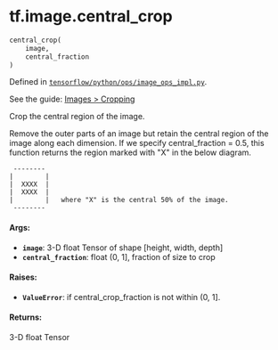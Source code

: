 <div itemscope itemtype="http://developers.google.com/ReferenceObject">
<meta itemprop="name" content="tf.image.central_crop" />
</div>

# tf.image.central_crop

``` python
central_crop(
    image,
    central_fraction
)
```



Defined in [`tensorflow/python/ops/image_ops_impl.py`](https://www.tensorflow.org/code/tensorflow/python/ops/image_ops_impl.py).

See the guide: [Images > Cropping](../../../../api_guides/python/image.md#Cropping)

Crop the central region of the image.

Remove the outer parts of an image but retain the central region of the image
along each dimension. If we specify central_fraction = 0.5, this function
returns the region marked with "X" in the below diagram.

     --------
    |        |
    |  XXXX  |
    |  XXXX  |
    |        |   where "X" is the central 50% of the image.
     --------

#### Args:

* <b>`image`</b>: 3-D float Tensor of shape [height, width, depth]
* <b>`central_fraction`</b>: float (0, 1], fraction of size to crop


#### Raises:

* <b>`ValueError`</b>: if central_crop_fraction is not within (0, 1].


#### Returns:

  3-D float Tensor